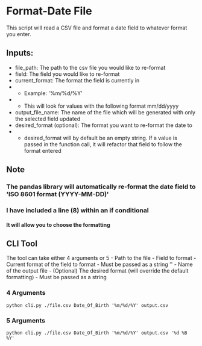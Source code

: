 # Format-Date File

This script will read a CSV file and format a date field to whatever format you enter.

## Inputs:

- file_path: The path to the csv file you would like to re-format
- field: The field you would like to re-format
- current_format: The format the field is currently in
- - Example: '%m/%d/%Y'
- - This will look for values with the following format mm/dd/yyyy
- output_file_name: The name of the file which will be generated with only the selected field updated
- desired_format (optional): The format you want to re-format the date to
- - desired_format will by default be an empty string. If a value is passed in the function call, it will refactor that field to follow the format entered

## Note
### The pandas library will automatically re-format the date field to 'ISO 8601 format (YYYY-MM-DD)'
### I have included a line (8) within an if conditional
#### It will allow you to choose the formatting 

## CLI Tool

The tool can take either 4 arguments or 5
    - Path to the file
    - Field to format
    - Current format of the field to format
        - Must be passed as a string ''
    - Name of the output file
    - (Optional) The desired format (will override the default formatting)
        - Must be passed as a string

### 4 Arguments
```
python cli.py ./file.csv Date_Of_Birth '%m/%d/%Y' output.csv
```

### 5 Arguments
```
python cli.py ./file.csv Date_Of_Birth '%m/%d/%Y' output.csv '%d %B %Y'
```